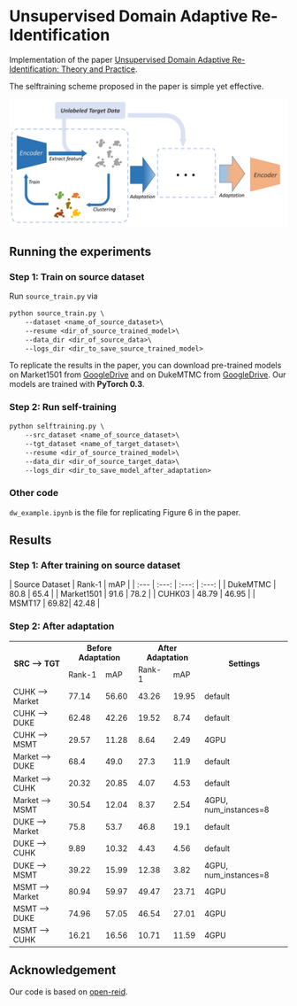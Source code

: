 # Unsupervised Domain Adaptive Re-Identification

Implementation of the paper [Unsupervised Domain Adaptive Re-Identification: Theory and Practice](https://arxiv.org/abs/1807.11334). 

The selftraining scheme proposed in the paper is simple yet effective.

![Illustration of the selftraining scheme.](./data/algorithm_illustration.png)

<!-- ## Setup

1. Datasets (source dataset and target dataset).
2. Pre-trained (on source dataset) model.

## Requirements

- PyTorch -->

## Running the experiments

### Step 1: Train on source dataset

Run `source_train.py` via

```shell
python source_train.py \
    --dataset <name_of_source_dataset>\
    --resume <dir_of_source_trained_model>\
    --data_dir <dir_of_source_data>\
    --logs_dir <dir_to_save_source_trained_model>
```

To replicate the results in the paper, you can download pre-trained models on Market1501 from [GoogleDrive](https://drive.google.com/open?id=1xNqduSroUMDbM_E5VeeR1WuykMh8Oxlb) and on DukeMTMC from [GoogleDrive](https://drive.google.com/file/d/1CFuf_vF9OphbuCyMefa3W8GA8tgcvSkI/view?usp=sharing). Our models are trained with __PyTorch 0.3__.

### Step 2: Run self-training

```shell
python selftraining.py \
    --src_dataset <name_of_source_dataset>\
    --tgt_dataset <name_of_target_dataset>\
    --resume <dir_of_source_trained_model>\
    --data_dir <dir_of_source_target_data>\
    --logs_dir <dir_to_save_model_after_adaptation>
```

### Other code

`dw_example.ipynb` is the file for replicating Figure 6 in the paper.

## Results

### Step 1: After training on source dataset

| Source Dataset | Rank-1 | mAP |
| :--- | :---: | :---: | :---: |
| DukeMTMC | 80.8 | 65.4 |
| Market1501 | 91.6 | 78.2 |
| CUHK03 | 48.79 | 46.95 |
| MSMT17 | 69.82| 42.48 |

### Step 2: After adaptation

<!-- markdownlint-disable MD033 -->
<table>
    <tr>
        <th rowspan="2">SRC --&gt; TGT</th>
        <th colspan="2">Before Adaptation</th>
        <th colspan="2">After Adaptation</th>
        <th rowspan="2">Settings</th>
    </tr>
    <tr>
        <td>Rank-1</td>
        <td>mAP</td>
        <td>Rank-1</td>
        <td>mAP</td>
    </tr>
    <tr><td>CUHK --> Market</td><td>77.14</td><td>56.60</td><td>43.26</td><td>19.95</td><td>default</td></tr>
    <tr><td>CUHK --> DUKE</td><td>62.48</td><td>42.26</td><td>19.52</td><td>8.74</td><td>default</td></tr>
    <tr><td>CUHK --> MSMT</td><td>29.57</td><td>11.28</td><td>8.64</td><td>2.49</td><td>4GPU</td></tr>
    <tr><td>Market --> DUKE</td><td>68.4</td><td>49.0</td><td>27.3</td><td>11.9</td><td>default</td></tr>
    <tr><td>Market --> CUHK</td><td>20.32</td><td>20.85</td><td>4.07</td><td>4.53</td><td>default</td></tr>
    <tr><td>Market --> MSMT</td><td>30.54</td><td>12.04</td><td>8.37</td><td>2.54</td><td>4GPU, num_instances=8</td></tr>
    <tr><td>DUKE --> Market</td><td>75.8</td><td>53.7</td><td>46.8</td><td>19.1</td><td>default</td></tr>
    <tr><td>DUKE --> CUHK</td><td>9.89</td><td>10.32</td><td>4.43</td><td>4.56</td><td>default</td></tr>
    <tr><td>DUKE --> MSMT</td><td>39.22</td><td>15.99</td><td>12.38</td><td>3.82</td><td>4GPU, num_instances=8</td></tr>
    <tr><td>MSMT --> Market</td><td>80.94</td><td>59.97</td><td>49.47</td><td>23.71</td><td>4GPU</td></tr>
    <tr><td>MSMT --> DUKE</td><td>74.96</td><td>57.05</td><td>46.54</td><td>27.01</td><td>4GPU</td></tr>
    <tr><td>MSMT --> CUHK</td><td>16.21</td><td>16.56</td><td>10.71</td><td>11.59</td><td>4GPU</td></tr>
</table>

## Acknowledgement

Our code is based on [open-reid](https://github.com/Cysu/open-reid).
